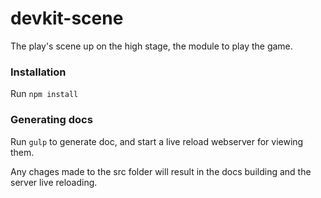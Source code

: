 # devkit-scene
The play's scene up on the high stage, the module to play the game.

### Installation

Run `npm install`

### Generating docs

Run `gulp` to generate doc, and start a live reload webserver for viewing them.

Any chages made to the src folder will result in the docs building and the server live reloading.
